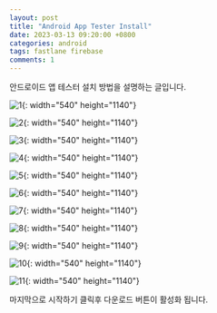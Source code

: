 ```yaml
---
layout: post
title: "Android App Tester Install"
date: 2023-03-13 09:20:00 +0800
categories: android
tags: fastlane firebase
comments: 1
---
```


안드로이드 앱 테스터 설치 방법을 설명하는 글입니다.


![1](https://sun5066.github.io/assets/images/app_tester/1.jpg){: width="540" height="1140"}


![2](https://sun5066.github.io/assets/images/app_tester/2.jpg){: width="540" height="1140"}


![3](https://sun5066.github.io/assets/images/app_tester/3.jpg){: width="540" height="1140"}


![4](https://sun5066.github.io/assets/images/app_tester/4.jpg){: width="540" height="1140"}


![5](https://sun5066.github.io/assets/images/app_tester/5.jpg){: width="540" height="1140"}


![6](https://sun5066.github.io/assets/images/app_tester/6.jpg){: width="540" height="1140"}


![7](https://sun5066.github.io/assets/images/app_tester/7.jpg){: width="540" height="1140"}


![8](https://sun5066.github.io/assets/images/app_tester/8.jpg){: width="540" height="1140"}


![9](https://sun5066.github.io/assets/images/app_tester/9.jpg){: width="540" height="1140"}


![10](https://sun5066.github.io/assets/images/app_tester/10.jpg){: width="540" height="1140"}


![11](https://sun5066.github.io/assets/images/app_tester/11.jpg){: width="540" height="1140"}


마지막으로 시작하기 클릭후 다운로드 버튼이 활성화 됩니다.